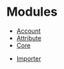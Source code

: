 # Modules

 * [Account](backend/modules/account.md)
 * [Attribute](backend/modules/attribute.md)
 * [Core](backend/modules/core.md) 
 <!--- [Channel](backend/modules/channel.md) --->
  <!--- * [Connector](backend/modules/connector.md) --->
  <!--- * [Connector magento](backend/modules/connector-magento.md) --->
 * [Importer](backend/modules/importer.md)
  <!--- * [Segment](backend/modules/segment.md) --->
